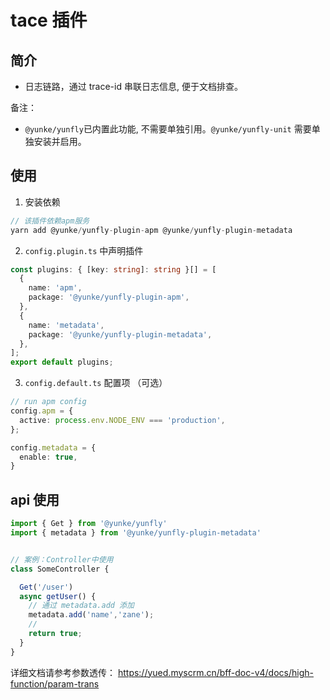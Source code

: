 # tace 插件

## 简介

- 日志链路，通过 trace-id 串联日志信息, 便于文档排查。

备注：

- `@yunke/yunfly`已内置此功能, 不需要单独引用。`@yunke/yunfly-unit` 需要单独安装并启用。

## 使用

1. 安装依赖

```ts
// 该插件依赖apm服务
yarn add @yunke/yunfly-plugin-apm @yunke/yunfly-plugin-metadata
```

2. `config.plugin.ts` 中声明插件

```ts title="src/config/config.plugin.ts"
const plugins: { [key: string]: string }[] = [
  {
    name: 'apm',
    package: '@yunke/yunfly-plugin-apm',
  },
  {
    name: 'metadata',
    package: '@yunke/yunfly-plugin-metadata',
  },
];
export default plugins;
```

3. `config.default.ts` 配置项 （可选）

```ts
// run apm config
config.apm = {
  active: process.env.NODE_ENV === 'production',
};

config.metadata = {
  enable: true,
}
```

## api 使用

```ts
import { Get } from '@yunke/yunfly'
import { metadata } from '@yunke/yunfly-plugin-metadata'


// 案例：Controller中使用
class SomeController {

  Get('/user')
  async getUser() {
    // 通过 metadata.add 添加
    metadata.add('name','zane');
    // 
    return true;
  }
}
```

详细文档请参考参数透传： <https://yued.myscrm.cn/bff-doc-v4/docs/high-function/param-trans>
